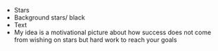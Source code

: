 - Stars
- Background stars/ black 
- Text 
- My idea is a motivational picture about how success does not come from wishing on stars but hard work to reach your goals 
